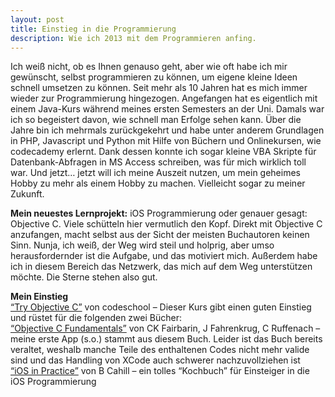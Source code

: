 ```yaml
---
layout: post
title: Einstieg in die Programmierung
description: Wie ich 2013 mit dem Programmieren anfing.
---
```


<p>Ich weiß nicht, ob es Ihnen genauso geht, aber wie oft habe ich mir gewünscht, selbst programmieren zu können, um eigene kleine Ideen schnell umsetzen zu können. Seit mehr als 10 Jahren hat es mich immer wieder zur Programmierung hingezogen. Angefangen hat es eigentlich mit einem Java-Kurs während meines ersten Semesters an der Uni. Damals war ich so begeistert davon, wie schnell man Erfolge sehen kann. Über die Jahre bin ich mehrmals zurückgekehrt und habe unter anderem Grundlagen in PHP, Javascript und Python mit Hilfe von Büchern und Onlinekursen, wie codecademy erlernt. Dank dessen konnte ich sogar kleine VBA Skripte für Datenbank-Abfragen in MS Access schreiben, was für mich wirklich toll war. Und jetzt… jetzt will ich meine Auszeit nutzen, um mein geheimes Hobby zu mehr als einem Hobby zu machen. Vielleicht sogar zu meiner Zukunft. </p>

<p><strong>Mein neuestes Lernprojekt:</strong> iOS Programmierung oder genauer gesagt: Objective C. Viele schütteln hier vermutlich den Kopf. Direkt mit Objective C anzufangen, macht selbst aus der Sicht der meisten Buchautoren keinen Sinn. Nunja, ich weiß, der Weg wird steil und holprig, aber umso herausfordernder ist die Aufgabe, und das motiviert mich. Außerdem habe ich in diesem Bereich das Netzwerk, das mich auf dem Weg unterstützen möchte. Die Sterne stehen also gut.</p>

<p><strong>Mein Einstieg</strong><br>
<a href="http://tryobjectivec.codeschool.com" target="_blank">“Try Objective C”</a> von codeschool – Dieser Kurs gibt einen guten Einstieg und rüstet für die folgenden zwei Bücher:<br>
<a href="http://www.amazon.de/Objective-C-Fundamentals-Christopher-K-Fairbairn/dp/1935182536" target="_blank">“Objective C Fundamentals”</a> von CK Fairbarin, J Fahrenkrug, C Ruffenach  – meine erste App (s.o.) stammt aus diesem Buch. Leider ist das Buch bereits veraltet, weshalb manche Teile des enthaltenen Codes nicht mehr valide sind und das Handling von XCode auch schwerer nachzuvollziehen ist<br>
<a href="http://www.amazon.de/IOS-Practice-Bear-P-Cahill/dp/1617291269" target="_blank">“iOS in Practice”</a> von B Cahill – ein tolles “Kochbuch” für Einsteiger in die iOS Programmierung</p>

					
